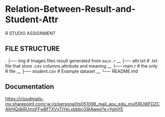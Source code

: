 # Relation-Between-Result-and-Student-Attr

R STUDIO ASSIGNMENT

## FILE STRUCTURE
.
├── img                     # Images files result generated from `main.r` __
├── attr.txt                # .txt file that store .csv columns attribute and meaning __
├── main.r                  # the only R file __
├── student.csv             # Example dataset __
└── README.md


## Documentation
https://cloudmails-my.sharepoint.com/:w:/g/personal/tp051098_mail_apu_edu_my/ERUWFDZC4itHlQdkRUmsFFwBfTXVxTiYeLxbbbcG9iAweg?e=YgInYE
